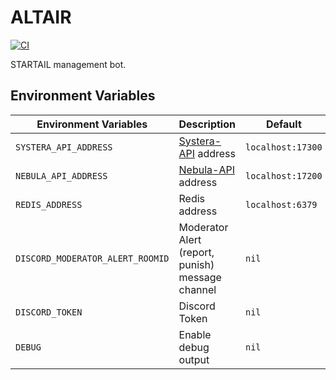 # ALTAIR

[![CI](https://github.com/synchthia/altair/workflows/CI/badge.svg?branch=master&event=push)](https://github.com/synchthia/altair/actions?query=workflow%3ACI)

STARTAIL management bot.

## Environment Variables

| Environment Variables            | Description                                                     | Default           |
| -------------------------------- | --------------------------------------------------------------- | ----------------- |
| `SYSTERA_API_ADDRESS`            | [Systera-API](https://github.com/synchthia/systera-api) address | `localhost:17300` |
| `NEBULA_API_ADDRESS`             | [Nebula-API](https://github.com/synchthia/nebula-api) address   | `localhost:17200` |
| `REDIS_ADDRESS`                  | Redis address                                                   | `localhost:6379`  |
| `DISCORD_MODERATOR_ALERT_ROOMID` | Moderator Alert (report, punish) message channel                | `nil`             |
| `DISCORD_TOKEN`                  | Discord Token                                                   | `nil`             |
| `DEBUG`                          | Enable debug output                                             | `nil`             |
